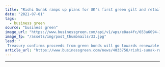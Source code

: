```yaml
---
title: "Rishi Sunak ramps up plans for UK's first green gilt and retail green savings bond"
date: "2021-07-01"
tags: 
  - business green
source: "business green"
image_url: "https://www.businessgreen.com/api/v1/wps/e8aa4fc/653a6094-1994-4d78-b007-f738c80f1716/11/SUNAK-Rishi-2020-C-Andrew-Parsons-No-10-Downing-Street-Flickr-CC-BY-NC-ND-2-0-roi-1-185x114.jpg"
image_fp: "/assets/img/post_thumbnails/33.jpg"
lead: "
 Treasury confirms proceeds from green bonds will go towards renewable energy, climate adaptation, energy efficiency, nature restoration and zero emission transport projects ..."
article_url: "https://www.businessgreen.com/news/4033758/rishi-sunak-ramps-plans-uk-green-gilt-retail-green-savings-bond"
---
```


---
